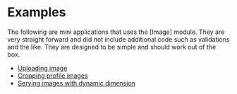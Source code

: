 # Examples

The following are mini applications that uses the [Image] module. They are very straight forward and did not include additional code such as validations and the like. They are designed to be simple and should work out of the box.

* [Uploading image](examples/upload)
* [Cropping profile images](examples/crop)
* [Serving images with dynamic dimension](examples/dynamic)